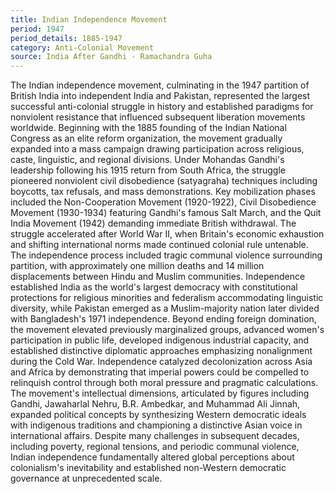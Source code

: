 ```yaml
---
title: Indian Independence Movement
period: 1947
period_details: 1885-1947
category: Anti-Colonial Movement
source: India After Gandhi - Ramachandra Guha
---
```

The Indian independence movement, culminating in the 1947 partition of British India into independent India and Pakistan, represented the largest successful anti-colonial struggle in history and established paradigms for nonviolent resistance that influenced subsequent liberation movements worldwide. Beginning with the 1885 founding of the Indian National Congress as an elite reform organization, the movement gradually expanded into a mass campaign drawing participation across religious, caste, linguistic, and regional divisions. Under Mohandas Gandhi's leadership following his 1915 return from South Africa, the struggle pioneered nonviolent civil disobedience (satyagraha) techniques including boycotts, tax refusals, and mass demonstrations. Key mobilization phases included the Non-Cooperation Movement (1920-1922), Civil Disobedience Movement (1930-1934) featuring Gandhi's famous Salt March, and the Quit India Movement (1942) demanding immediate British withdrawal. The struggle accelerated after World War II, when Britain's economic exhaustion and shifting international norms made continued colonial rule untenable. The independence process included tragic communal violence surrounding partition, with approximately one million deaths and 14 million displacements between Hindu and Muslim communities. Independence established India as the world's largest democracy with constitutional protections for religious minorities and federalism accommodating linguistic diversity, while Pakistan emerged as a Muslim-majority nation later divided with Bangladesh's 1971 independence. Beyond ending foreign domination, the movement elevated previously marginalized groups, advanced women's participation in public life, developed indigenous industrial capacity, and established distinctive diplomatic approaches emphasizing nonalignment during the Cold War. Independence catalyzed decolonization across Asia and Africa by demonstrating that imperial powers could be compelled to relinquish control through both moral pressure and pragmatic calculations. The movement's intellectual dimensions, articulated by figures including Gandhi, Jawaharlal Nehru, B.R. Ambedkar, and Muhammad Ali Jinnah, expanded political concepts by synthesizing Western democratic ideals with indigenous traditions and championing a distinctive Asian voice in international affairs. Despite many challenges in subsequent decades, including poverty, regional tensions, and periodic communal violence, Indian independence fundamentally altered global perceptions about colonialism's inevitability and established non-Western democratic governance at unprecedented scale. 